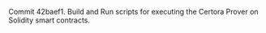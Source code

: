 Commit 42baef1.                    Build and Run scripts for executing the Certora Prover on Solidity smart contracts.